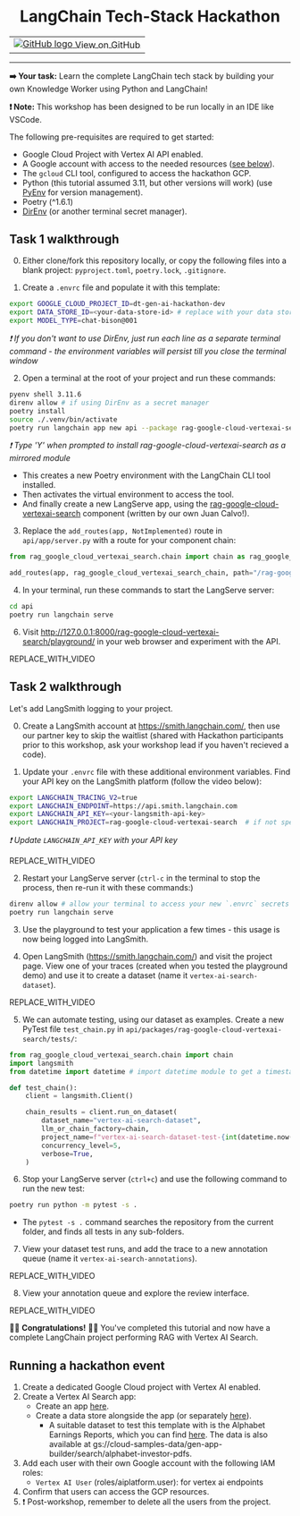 <h1 align="center"> LangChain Tech-Stack Hackathon</h1>
<table align="center">
    <td>
        <a href="https://github.com/teamdatatonic/gen-ai-hackathon/blob/main/langchain-tech-stack-hackathon/">
            <img src="https://cloud.google.com/ml-engine/images/github-logo-32px.png" alt="GitHub logo">
            <span style="vertical-align: middle;">View on GitHub</span>
        </a>
    </td>
</table>
<hr>

**➡️ Your task:** Learn the complete LangChain tech stack by building your own Knowledge Worker using Python and LangChain!

**❗ Note:** This workshop has been designed to be run locally in an IDE like VSCode.

The following pre-requisites are required to get started:

- Google Cloud Project with Vertex AI API enabled.
- A Google account with access to the needed resources ([see below](#running-a-hackathon-event)).
- The `gcloud` CLI tool, configured to access the hackathon GCP.
- Python (this tutorial assumed 3.11, but other versions will work) (use [PyEnv](https://github.com/pyenv/pyenv) for version management).
- Poetry (^1.6.1)
- [DirEnv](https://direnv.net/) (or another terminal secret manager).

## Task 1 walkthrough

0. Either clone/fork this repository locally, or copy the following files into a blank project: `pyproject.toml`, `poetry.lock`, `.gitignore`.

1. Create a `.envrc` file and populate it with this template:

```bash
export GOOGLE_CLOUD_PROJECT_ID=dt-gen-ai-hackathon-dev
export DATA_STORE_ID=<your-data-store-id> # replace with your data store ID for this workshop
export MODEL_TYPE=chat-bison@001
```

_❗ If you don't want to use DirEnv, just run each line as a separate terminal command - the environment variables will persist till you close the terminal window_

2. Open a terminal at the root of your project and run these commands:

```sh
pyenv shell 3.11.6
direnv allow # if using DirEnv as a secret manager
poetry install
source ./.venv/bin/activate
poetry run langchain app new api --package rag-google-cloud-vertexai-search
```

_❗ Type 'Y' when prompted to install rag-google-cloud-vertexai-search as a mirrored module_

- This creates a new Poetry environment with the LangChain CLI tool installed.
- Then activates the virtual environment to access the tool.
- And finally create a new LangServe app, using the [rag-google-cloud-vertexai-search](https://github.com/langchain-ai/langchain/tree/master/templates/rag-google-cloud-vertexai-search) component (written by our own Juan Calvo!).

3. Replace the `add_routes(app, NotImplemented)` route in `api/app/server.py` with a route for your component chain:

```python
from rag_google_cloud_vertexai_search.chain import chain as rag_google_cloud_vertexai_search_chain

add_routes(app, rag_google_cloud_vertexai_search_chain, path="/rag-google-cloud-vertexai-search")
```

4. In your terminal, run these commands to start the LangServe server:

```sh
cd api
poetry run langchain serve
```

6. Visit http://127.0.0.1:8000/rag-google-cloud-vertexai-search/playground/ in your web browser and experiment with the API.

REPLACE_WITH_VIDEO

## Task 2 walkthrough

Let's add LangSmith logging to your project.

0. Create a LangSmith account at https://smith.langchain.com/, then use our partner key to skip the waitlist (shared with Hackathon participants prior to this workshop, ask your workshop lead if you haven't recieved a code).

1. Update your `.envrc` file with these additional environment variables. Find your API key on the LangSmith platform (follow the video below):

```bash
export LANGCHAIN_TRACING_V2=true
export LANGCHAIN_ENDPOINT=https://api.smith.langchain.com
export LANGCHAIN_API_KEY=<your-langsmith-api-key>
export LANGCHAIN_PROJECT=rag-google-cloud-vertexai-search  # if not specified, defaults to "default"
```

_❗ Update `LANGCHAIN_API_KEY` with your API key_

REPLACE_WITH_VIDEO

2. Restart your LangServe server (`ctrl-c` in the terminal to stop the process, then re-run it with these commands:)

```sh
direnv allow # allow your terminal to access your new `.envrc` secrets
poetry run langchain serve
```

3. Use the playground to test your application a few times - this usage is now being logged into LangSmith.

4. Open LangSmith (https://smith.langchain.com/) and visit the project page. View one of your traces (created when you tested the playground demo) and use it to create a dataset (name it `vertex-ai-search-dataset`).

REPLACE_WITH_VIDEO

5. We can automate testing, using our dataset as examples. Create a new PyTest file `test_chain.py` in `api/packages/rag-google-cloud-vertexai-search/tests/`:

```python
from rag_google_cloud_vertexai_search.chain import chain
import langsmith
from datetime import datetime # import datetime module to get a timestamp

def test_chain():
	client = langsmith.Client()

	chain_results = client.run_on_dataset(
		dataset_name="vertex-ai-search-dataset",
		llm_or_chain_factory=chain,
		project_name=f"vertex-ai-search-dataset-test-{int(datetime.now().strftime('%Y%m%d%H%M%S'))}", # use a timestamped unique project name each re-run
		concurrency_level=5,
		verbose=True,
	)
```

6. Stop your LangServe server (`ctrl+c`) and use the following command to run the new test:

```sh
poetry run python -m pytest -s .
```

- The `pytest -s .` command searches the repository from the current folder, and finds all tests in any sub-folders.

7. View your dataset test runs, and add the trace to a new annotation queue (name it `vertex-ai-search-annotations`).

REPLACE_WITH_VIDEO

8. View your annotation queue and explore the review interface.

REPLACE_WITH_VIDEO

🎉🎉 **Congratulations!** 🎉🎉
You've completed this tutorial and now have a complete LangChain project performing RAG with Vertex AI Search.

## Running a hackathon event

1. Create a dedicated Google Cloud project with Vertex AI enabled.
2. Create a Vertex AI Search app:
    - Create an app [here](https://cloud.google.com/generative-ai-app-builder/docs/create-engine-es).
    - Create a data store alongside the app (or separately [here](https://cloud.google.com/generative-ai-app-builder/docs/create-data-store-es)).
        - A suitable dataset to test this template with is the Alphabet Earnings Reports, which you can find [here](https://abc.xyz/investor/). The data is also available at gs://cloud-samples-data/gen-app-builder/search/alphabet-investor-pdfs.
3. Add each user with their own Google account with the following IAM roles:
    - `Vertex AI User` (roles/aiplatform.user): for vertex ai endpoints
4. Confirm that users can access the GCP resources.
5. ❗ Post-workshop, remember to delete all the users from the project.

